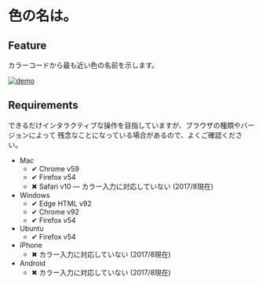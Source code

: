 # 色の名は。

## Feature

カラーコードから最も近い色の名前を示します。

<a href="https://tex2e.github.io/color-name/index.html">
  <img src="img/demo.gif" alt="demo" />
</a>

## Requirements

できるだけインタラクティブな操作を目指していますが、ブラウザの種類やバージョンによって
残念なことになっている場合があるので、よくご確認ください。

- Mac
    - ✔ Chrome v59
    - ✔ Firefox v54
    - ✖ Safari v10 &mdash; カラー入力に対応していない (2017/8現在)
- Windows
    - ✔ Edge HTML v92
    - ✔ Chrome v92
    - ✔ Firefox v54
- Ubuntu
    - ✔ Firefox v54
- iPhone
    - ✖ カラー入力に対応していない (2017/8現在)
- Android
    - ✖ カラー入力に対応していない (2017/8現在)
